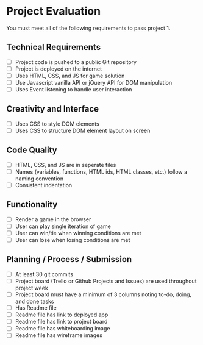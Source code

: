# Project Evaluation

You must meet all of the following requirements to pass project 1.

## Technical Requirements

- [ ] Project code is pushed to a public Git repository
- [ ] Project is deployed on the internet
- [ ] Uses HTML, CSS, and JS for game solution
- [ ] Use Javascript vanilla API or jQuery API for DOM manipulation
- [ ] Uses Event listening to handle user interaction

## Creativity and Interface

- [ ] Uses CSS to style DOM elements
- [ ] Uses CSS to structure DOM element layout on screen

## Code Quality

- [ ] HTML, CSS, and JS are in seperate files
- [ ] Names (variables, functions, HTML ids, HTML classes, etc.) follow a naming convention
- [ ] Consistent indentation

## Functionality

- [ ] Render a game in the browser
- [ ] User can play single iteration of game
- [ ] User can win/tie when winning conditions are met
- [ ] User can lose when losing conditions are met

## Planning / Process / Submission

- [ ] At least 30 git commits
- [ ] Project board (Trello or Github Projects and Issues) are used throughout project week
- [ ] Project board must have a minimum of 3 columns noting to-do, doing, and done tasks
- [ ] Has Readme file
- [ ] Readme file has link to deployed app  
- [ ] Readme file has link to project board
- [ ] Readme file has whiteboarding image
- [ ] Readme file has wireframe images
